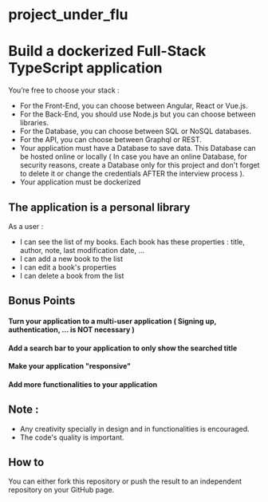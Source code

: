 # project_under_flu

# Build a dockerized Full-Stack TypeScript application

You’re free to choose your stack :

- For the Front-End, you can choose between Angular, React or Vue.js.
- For the Back-End, you should use Node.js but you can choose between libraries.
- For the Database, you can choose between SQL or NoSQL databases.
- For the API, you can choose between Graphql or REST.
- Your application must have a Database to save data. This Database can be hosted online or locally ( In case you have an online Database, for security reasons, create a Database only for this project and don't forget to delete it or change the credentials AFTER the interview process ).
- Your application must be dockerized

## The application is a personal library

As a user :

- I can see the list of my books. Each book has these properties : title, author, note, last modification date, ...
- I can add a new book to the list
- I can edit a book's properties
- I can delete a book from the list

## Bonus Points

#### Turn your application to a multi-user application ( Signing up, authentication, ... is NOT necessary )

#### Add a search bar to your application to only show the searched title

#### Make your application "responsive"

#### Add more functionalities to your application

## Note :

- Any creativity specially in design and in functionalities is encouraged.
- The code's quality is important.

## How to

You can either fork this repository or push the result to an independent repository on your GitHub page.

